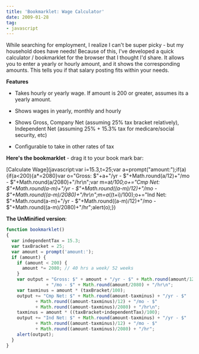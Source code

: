 ```yaml
---
title: 'Bookmarklet: Wage Calculator'
date: 2009-01-28
tag:
- javascript
---
```

While searching for employment, I realize I can't be super picky - but my household does have needs!  Because of this, I've developed a quick calculator / bookmarklet for the browser that I thought I'd share.  It allows you to enter a yearly or hourly amount, and it shows the corresponding amounts.  This tells you if that salary posting fits within your needs.

<!--more-->

**Features**

  * Takes hourly or yearly wage.  If amount is 200 or greater, assumes its a yearly amount.

  * Shows wages in yearly, monthly and hourly

  * Shows Gross, Company Net (assuming 25% tax bracket relatively), Independent Net (assuming 25% + 15.3% tax for medicare/social security, etc)

  * Configurable to take in other rates of tax

**Here's the bookmarklet** - drag it to your book mark bar:

[Calculate Wage](javascript:var i=15.3,t=25;var a=prompt("amount:");if(a){if(a<200){a*=2080}var o="Gross: $"+a+"/yr - $"+Math.round(a/12)+"/mo - $"+Math.round(a/2080)+"/hr\n";var m=a*t/100;o+="Cmp Net: $"+Math.round(a-m)+"/yr - $"+Math.round((a-m)/12)+"/mo - $"+Math.round((a-m)/2080)+"/hr\n";m=a*((t+i)/100);o+="Ind Net: $"+Math.round(a-m)+"/yr - $"+Math.round((a-m)/12)+"/mo - $"+Math.round((a-m)/2080)+"/hr";alert(o);})

**The UnMinified version**:

```javascript
function bookmarklet()
{
  var independentTax = 15.3;
  var taxBracket = 25;
  var amount = prompt('amount:');
  if (amount) {
    if (amount < 200) {
      amount *= 2080; // 40 hrs a week/ 52 weeks
    }
    var output = "Gross: $" + amount + "/yr - $" + Math.round(amount/12) 
               + "/mo - $" + Math.round(amount/2080) + "/hr\n";
    var taxminus = amount * (taxBracket/100);
    output += "Cmp Net: $" + Math.round(amount-taxminus) + "/yr - $" 
           + Math.round((amount-taxminus)/12) + "/mo - $" 
           + Math.round((amount-taxminus)/2080) + "/hr\n";
    taxminus = amount * ((taxBracket+independentTax)/100);
    output += "Ind Net: $" + Math.round(amount-taxminus) + "/yr - $" 
           + Math.round((amount-taxminus)/12) + "/mo - $" 
           + Math.round((amount-taxminus)/2080) + "/hr";
    alert(output);
  }
}
```
    
